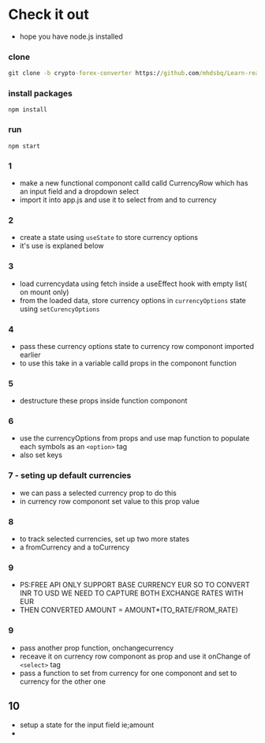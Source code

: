 
# Check it out
* hope you have node.js installed
### clone
```cmd
git clone -b crypto-forex-converter https://github.com/mhdsbq/Learn-react
```
### install packages
```
npm install
```
### run
```
npm start
```

### 1
* make a new functional componont calld calld CurrencyRow which has an input field and a dropdown select
* import it into app.js and use it to select from and to currency

### 2
* create a state using ```useState``` to store currency options
* it's use is explaned below

### 3
* load currencydata using fetch inside a useEffect hook with empty list( on mount only)
* from the loaded data, store currency options in ```currencyOptions``` state
using ```setCurencyOptions```

### 4
* pass these currency options state to currency row componont imported earlier
* to use this take in a variable calld props in the componont function

### 5 
* destructure these props inside function componont

### 6
* use the currencyOptions from props and use map function to populate each symbols as an ```<option>``` tag
* also set keys

### 7 - seting up default currencies
* we can pass a selected currency prop to do this 
* in currency row componont set value to this prop value

### 8 
* to track selected currencies, set up two more states
* a fromCurrency and a toCurrency 
### 9
* PS:FREE API ONLY SUPPORT BASE CURRENCY EUR SO TO CONVERT INR TO USD WE NEED TO CAPTURE BOTH EXCHANGE RATES WITH EUR 
* THEN CONVERTED AMOUNT = AMOUNT*(TO_RATE/FROM_RATE)

### 9
* pass another prop function, onchangecurrency 
* receave it on currency row componont as prop and use it onChange of ```<select>``` tag
* pass a function to set from currency for one componont and set to currency for the other one

## 10
* setup a state for the input field ie;amount
* 


